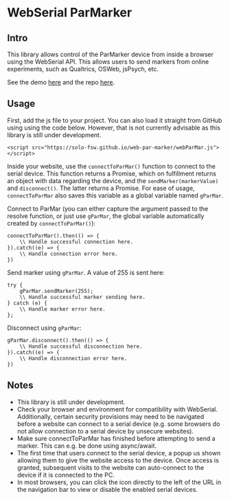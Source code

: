 # WebSerial ParMarker
## Intro
This library allows control of the ParMarker device from inside a browser using the WebSerial API. This allows users to send markers from online experiments, such as Qualtrics, OSWeb, jsPsych, etc.

See the demo [here](demo.html) and the repo [here](https://github.com/solo-fsw/web-par-marker).

## Usage

First, add the js file to your project. You can also load it straight from GitHub using using the code below. However, that is not currently advisable as this library is still under development.
```
<script src="https://solo-fsw.github.io/web-par-marker/webParMar.js"></script>
```

Inside your website, use the `connectToParMar()` function to connect to the serial device. This function returns a Promise, which on fulfillment returns an object with data regarding the device, and the `sendMarker(markerValue)` and `disconnect()`. The latter returns a Promise. For ease of usage, `connectToParMar` also saves this variable as a global variable named `gParMar`.

Connect to ParMar (you can either capture the argument passed to the resolve function, or just use `gParMar`, the global variable automatically created by `connectToParMar()`):
```
connectToParMar().then(() => {
    \\ Handle successful connection here.
}).catch((e) => {
    \\ Handle connection error here.
})
```

Send marker using `gParMar`. A value of 255 is sent here:
```
try {
    gParMar.sendMarker(255);
    \\ Handle successful marker sending here.
} catch (e) {
    \\ Handle marker error here.
};
```


Disconnect using `gParMar`:
```
gParMar.disconnect().then(() => {
    \\ Handle successful disconnection here.
}).catch((e) => {
    \\ Handle disconnection error here.
})
```

## Notes
 - This library is still under development.
 - Check your browser and environment for compatibility with WebSerial. Additionally, certain security provisions may need to be navigated before a website can connect to a serial device (e.g. some browsers do not allow connection to a serial device by unsecure websites).
 - Make sure connectToParMar has finished before attempting to send a marker. This can e.g. be done using async/await.
 - The first time that users connect to the serial device, a popup us shown allowing them to give the website access to the device. Once access is granted, subsequent visits to the website can auto-connect to the device if it is connected to the PC.
 - In most browsers, you can click the icon directly to the left of the URL in the navigation bar to view or disable the enabled serial devices.











